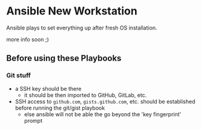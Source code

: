 # Ansible New Workstation
Ansible plays to set everything up after fresh OS installation.

more info soon ;)

## Before using these Playbooks
### Git stuff

- a SSH key should be there
  - it should be then imported to GitHub, GitLab, etc.
- SSH access to `github.com`, `gists.github.com`, etc. should be established before running the git/gist playbook
  - else ansible will not be able the go beyond the 'key fingerprint' prompt
